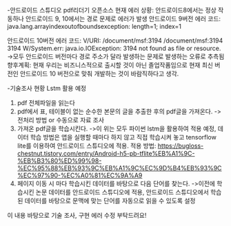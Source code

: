 -안드로이드 스튜디오 pdf리더기 오픈소스
현재 에러 상황:
안드로이드8에서는 정상 작동하나 안드로이드 9, 10에서는 경로 문제로 에러가 발생
안드로이드 9버전 에러 코드: 
java.lang.arrayindexoutofboundsexception: length=1; index=1

안드로이드 10버전 에러 코드:
V/URI: /document/msf:3194
    /document/msf:3194 3194
W/System.err: java.io.IOException: 3194 not found as file or resource.
->모두 안드로이드 버전마다 경로 주소가 달라 발생하는 문제로 발생하는 오류로 추측됨
향후계획:
현재 우리는 비즈니스적으로 출시할 것이 아닌 졸업작품임으로 현재 최신 버전인 안드로이드 10 버전으로 맞춰 개발하는 것이 바람직하다고 생각.

-기술조사 현황
Lstm 활용 예정
1. pdf 전체파일을 읽는다
2. pdf에서 표, 테이블이 없는 순수한 본문의 글을 추출한 후의 pdf글을 가져온다.
->전처리 방법 or 수동으로 자료 조사
3. 가져온 pdf글을 학습시킨다.
->이 위는 모두 파이썬 lstm을 활용하여 적용 예정, 데이터 학습 방법은 앱을 실행할 때마다 하지 않고 직접 학습시켜 놓고 tensorflow lite를 이용하여 안드로이드 스튜디오에 적용.
적용 방법:
https://bugloss-chestnut.tistory.com/entry/Android-h5-pb-tflite%EB%A1%9C-%EB%B3%80%ED%99%98-%EC%95%88%EB%93%9C%EB%A1%9C%EC%9D%B4%EB%93%9C%EC%97%90-%EC%A0%81%EC%9A%A9
4. 페이지 이동 시 마다 학습시킨 데이터를 바탕으로 다음 단어를 찾는다.
->이전에 학습시킨 논문 데이터를 안드로이드 스튜디오에 적용, 안드로이드 스튜디오에서 학습된 데이터를 바탕으로 문맥에 맞는 단어를 자동으로 읽을 수 있도록 설정

이 내용 바탕으로 기술 조사, 구현 에러 수정 부탁드려요!
